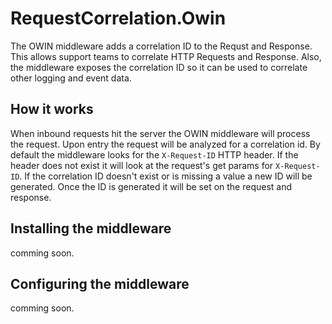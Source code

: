 # RequestCorrelation.Owin

The OWIN middleware adds a correlation ID to the Requst and Response.  This allows support teams to correlate HTTP Requests and Response.  Also, the middleware exposes the correlation ID so it can be used to correlate other logging and event data.

## How it works

When inbound requests hit the server the OWIN middleware will process the request.  Upon entry the request will be analyzed for a correlation id.  By default the middleware looks for the `X-Request-ID` HTTP header.  If the header does not exist it will look at the request's get params for `X-Request-ID`.  If the correlation ID doesn't exist or is missing a value a new ID will be generated.  Once the ID is generated it will be set on the request and response.

## Installing the middleware

comming soon.

## Configuring the middleware

comming soon.
